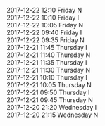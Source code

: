 2017-12-22 12:10 Friday  N  
2017-12-22 10:10 Friday  I  
2017-12-22 10:05 Friday  N  
2017-12-22 09:40 Friday  I  
2017-12-22 09:35 Friday  N  
2017-12-21 11:45 Thursday  I  
2017-12-21 11:40 Thursday  N  
2017-12-21 11:35 Thursday  I  
2017-12-21 11:30 Thursday  N  
2017-12-21 10:10 Thursday  I  
2017-12-21 10:05 Thursday  N  
2017-12-21 09:50 Thursday  I  
2017-12-21 09:45 Thursday  N  
2017-12-20 21:20 Wednesday  I  
2017-12-20 21:15 Wednesday  N  
